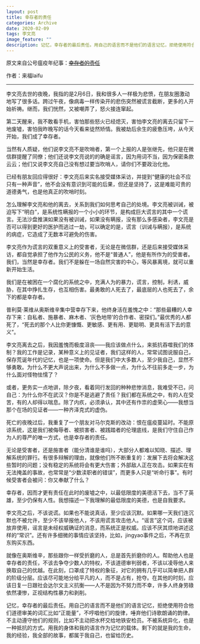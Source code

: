 ```yaml
---
layout: post
title: 幸存者的责任
categories: Archive
date: 2020-02-09
tags: 李文亮
image_feature: ""
description: 记忆，幸存者的最后责任。用自己的语言而不是他们的语言记忆，拒绝使用符合他们道德审美的词汇比如“正能量”，不哼唱他们的旋律，唾弃他们诗歌朗诵的韵律。不主动遵守他们的规则，比如不主动把水杯交给地铁安检员。不被系统异化，也是一种抵抗的方式。用我的身体和我的语言作为记忆的载体。剩下的就是我的生命，我的经验，我全部的故事，都属于我自己，也留给历史。
---
```


原文来自公号瘟疫年纪事：~~[幸存者的责任](https://mp.weixin.qq.com/s/RNzm_mm5fPZJ3DJWb1TdZw)~~

作者：来福laifu

---

李文亮去世的夜晚，我指的是2月6日，我和很多人一样极为悲愤，在朋友圈激动地写了很多话。跨过午夜，像病毒一样传染开的悲伤突然被谎言截断，更多的人开始祈祷。继而，我们恍然，又被嘲弄了，怒火接连窜起。

第二天醒来，我不敢看手机，害怕那些怒火已经熄灭，害怕李文亮的离去只留下一地废墟，害怕我昨晚写的话今天看来徒然矫情。我被劫后余生的疲惫压垮，从今天开始，我们成了幸存者。

当然有人质疑，他们说李文亮不是吹哨者，第一个上报的人是张继先，他只是在微信群提醒了同僚；他们还说李文亮说的的确是谣言，因为用词不当，因为保密条款云云；他们又说李文亮自己没有想过要当吹哨人，请你们不要政治化他。

已经有朋友回应得很好：李文亮后来实名接受媒体采访，并提到“健康的社会不应只有一种声音”，他不会没有意识到可能的后果，但还是坚持了，这是难能可贵的道德勇气，也是他真正的吹哨时刻。

怎么理解李文亮和他的离去，关系到我们如何思考自己的处境。李文亮被训诫，被迫写下“明白”，是系统性瞒报的一个小小的环节，是构成巨大谎言的其中一个谎言。无法沙盘推演如果没有被训诫，如果没有瞒报，没有那么多感染者，李文亮是否可以得到更好的医护而逃过一劫，可以确定的是，谎言（训诫与瞒报），是系统的病症，它造成了无数本可避免的伤害。

李文亮作为谎言的双重意义上的受害者，无论是在微信群，还是后来接受媒体采访，都自觉承担了他作为公民的义务，他不是“普通人”，他是有所作为的受害者。我们，当然是幸存者。我们不是躲在一场自然灾害的中心，等风暴离境，就可以重新开始生活。

我们是在被困在一个腐化的系统之中，充满人为的暴力，谎言，控制，利诱，威胁，在其中挣扎生存，也互相伤害。最勇敢的人死去了，最底层的人也死去了，余下的都是幸存者。

普利莫·莱维从奥斯维辛集中营幸存下来，他终身活在羞愧之中：“那些最糟的人幸存下来：自私者、施暴者、麻木者、‘灰色地带’的合作者、密探们。”最优秀的人都死了，“死去的那个人比你更慷慨、更敏感、更有用、更聪明、更具有活下去的意义”。

李文亮离去之后，我因羞愧而极度沮丧——我应该做点什么，来抵抗吞噬我们的体制？我的工作是记录，某种意义上的见证者，我们这样的人，常常试图说服自己，保存荒诞年代的记忆，也是一项使命。但是我们中大多数人，至少我自己，显然不够勇敢。为什么不更大声说出来，为什么不多做一点，为什么不往前多走一步，为什么面对怪物怯懦了？

或者，更务实一点地讲，除夕夜，看着同行发回的种种悲惨消息，我难受不已，问自己：为什么你不在武汉？你是不是逃避了责任？我们都在系统之中，有的人在受苦，有的人却得以喘息。除了内疚，必须承认，其中还有作祟的虚荣心——我想当那个在场的见证者——一种齐泽克式的虚伪。

死亡的夜晚过后，我重复了一个朋友对马尔克斯的改动：恨在瘟疫蔓延时。不能原谅系统，这是我们被侮辱者、被损害者、被践踏者的伦理底线，是我们守住自己作为人的尊严的唯一方式，也是幸存者的责任。

无论是受害者，还是施害者（能分清谁是谁吗），大部分人都难以知晓、描述、理解系统的罪行。有很多辩解的理由，就像他们所不断重复的：发展下去将会解决这些暂时的问题；没有稳定的系统将会有更大伤害；外部敌人正在攻击。如果实在有无法掩盖的事故，也常常是“少数渎职者的错误”，而更多人只是“听命行事”。有时候受害者会被问：你又奉献了什么？

幸存者，因而才更有责任在此时的废墟之中，以最低限度的美德活下去，当不了英雄，至少仍保有人性。我想描述一下我理解的最低限度的美德，也是自我要求。

李文亮之后，不该说谎。如果也不能说真话，至少应该沉默。如果哪一天我们连沉默也不被允许，至少不该举报他人，不该用谎言攻击他人。“谣言”这个词，应该被放弃使用，谣言是未经权威确证的消息，而系统正是权威。应该不厌其烦地讲述这样的“常识”。还有许多细微的事情应该坚持，比如，jingyao事件之后，不再在京东购买东西。

就像在奥斯维辛，那些跟你一样受折磨的人，总是首先折磨你的人。帮助他人也是幸存者的责任，不该去争夺少数人的特权，不该道德审判弱者，不该以凌辱他人来换取自己的优越。在此刻，口罩成了特权的象征，对它的拥有几乎可以简单把人群的阶级分层。应该尽可能地分给平凡的人，而不是占有，抢夺。在其他的时刻，应该日复一日跟社会达尔文主义抗衡——人不是因为不努力而不幸，许多人终身劳碌依然凄惨，正视结构性暴力和剥削。

记忆，幸存者的最后责任。用自己的语言而不是他们的语言记忆，拒绝使用符合他们道德审美的词汇比如“正能量”，不哼唱他们的旋律，唾弃他们诗歌朗诵的韵律。不主动遵守他们的规则，比如不主动把水杯交给地铁安检员。不被系统异化，也是一种抵抗的方式。用我的身体和我的语言作为记忆的载体。剩下的就是我的生命，我的经验，我全部的故事，都属于我自己，也留给历史。
